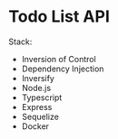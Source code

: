 # Todo List API

Stack:
- Inversion of Control
- Dependency Injection
- Inversify
- Node.js
- Typescript
- Express
- Sequelize
- Docker
